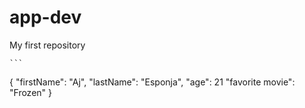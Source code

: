 # app-dev
My first repository

	```
{
  "firstName": "Aj",
  "lastName": "Esponja",
  "age": 21
  "favorite movie": "Frozen"
}
```
